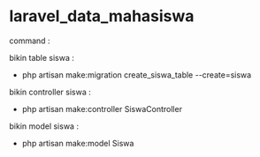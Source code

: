 laravel_data_mahasiswa
========================
command : 

bikin table siswa :
- php artisan make:migration create_siswa_table --create=siswa

bikin controller siswa : 
- php artisan make:controller SiswaController

bikin model siswa : 
- php artisan make:model Siswa
